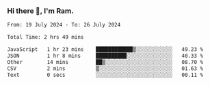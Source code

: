 ### Hi there 👋, I'm Ram.

<!--START_SECTION:waka-->

```txt
From: 19 July 2024 - To: 26 July 2024

Total Time: 2 hrs 49 mins

JavaScript   1 hr 23 mins    ████████████▒░░░░░░░░░░░░   49.23 %
JSON         1 hr 8 mins     ██████████░░░░░░░░░░░░░░░   40.33 %
Other        14 mins         ██▒░░░░░░░░░░░░░░░░░░░░░░   08.70 %
CSV          2 mins          ▒░░░░░░░░░░░░░░░░░░░░░░░░   01.63 %
Text         0 secs          ░░░░░░░░░░░░░░░░░░░░░░░░░   00.11 %
```

<!--END_SECTION:waka-->
